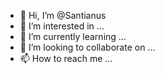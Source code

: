 - 👋 Hi, I’m @Santianus
- 👀 I’m interested in ...
- 🌱 I’m currently learning ...
- 💞️ I’m looking to collaborate on ...
- 📫 How to reach me ...

<!---
Santianus/Santianus is a ✨ special ✨ repository because its `README.md` (this file) appears on your GitHub profile.
You can click the Preview link to take a look at your changes.
--->
